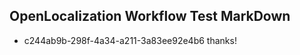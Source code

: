 ## OpenLocalization Workflow Test MarkDown
* c244ab9b-298f-4a34-a211-3a83ee92e4b6 thanks!

<!--HONumber=Jul16_HO3-->


